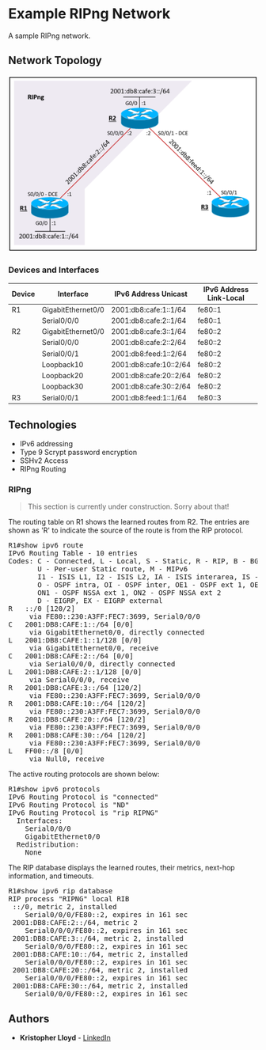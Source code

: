 # Example RIPng Network

A sample RIPng network.

## Network Topology

[![RIPng Topology](topology.png)]()


### Devices and Interfaces

| Device | Interface | IPv6 Address Unicast | IPv6 Address Link-Local |
| ------ | ------ | ------ | ------ |
| R1 | GigabitEthernet0/0 | 2001:db8:cafe:1::1/64 | fe80::1 |
|   | Serial0/0/0 | 2001:db8:cafe:2::1/64 | fe80::1 |
| R2 | GigabitEthernet0/0 | 2001:db8:cafe:3::1/64 | fe80::2 |
|   | Serial0/0/0 | 2001:db8:cafe:2::2/64 | fe80::2 |
|   | Serial0/0/1 | 2001:db8:feed:1::2/64 | fe80::2 |
|   | Loopback10 | 2001:db8:cafe:10::2/64 | fe80::2 |
|   | Loopback20 | 2001:db8:cafe:20::2/64 | fe80::2 |
|   | Loopback30 | 2001:db8:cafe:30::2/64 | fe80::2 |
| R3 | Serial0/0/1 | 2001:db8:feed:1::1/64 | fe80::3 |

## Technologies

* IPv6 addressing
* Type 9 Scrypt password encryption
* SSHv2 Access
* RIPng Routing


### RIPng

> This section is currently under construction. Sorry about that!

The routing table on R1 shows the learned routes from R2. The entries are shown as 'R' to indicate the source of the route is from the RIP protocol.
<pre>
R1#show ipv6 route
IPv6 Routing Table - 10 entries
Codes: C - Connected, L - Local, S - Static, R - RIP, B - BGP
       U - Per-user Static route, M - MIPv6
       I1 - ISIS L1, I2 - ISIS L2, IA - ISIS interarea, IS - ISIS summary
       O - OSPF intra, OI - OSPF inter, OE1 - OSPF ext 1, OE2 - OSPF ext 2
       ON1 - OSPF NSSA ext 1, ON2 - OSPF NSSA ext 2
       D - EIGRP, EX - EIGRP external
R   ::/0 [120/2]
     via FE80::230:A3FF:FEC7:3699, Serial0/0/0
C   2001:DB8:CAFE:1::/64 [0/0]
     via GigabitEthernet0/0, directly connected
L   2001:DB8:CAFE:1::1/128 [0/0]
     via GigabitEthernet0/0, receive
C   2001:DB8:CAFE:2::/64 [0/0]
     via Serial0/0/0, directly connected
L   2001:DB8:CAFE:2::1/128 [0/0]
     via Serial0/0/0, receive
R   2001:DB8:CAFE:3::/64 [120/2]
     via FE80::230:A3FF:FEC7:3699, Serial0/0/0
R   2001:DB8:CAFE:10::/64 [120/2]
     via FE80::230:A3FF:FEC7:3699, Serial0/0/0
R   2001:DB8:CAFE:20::/64 [120/2]
     via FE80::230:A3FF:FEC7:3699, Serial0/0/0
R   2001:DB8:CAFE:30::/64 [120/2]
     via FE80::230:A3FF:FEC7:3699, Serial0/0/0
L   FF00::/8 [0/0]
     via Null0, receive
</pre>

The active routing protocols are shown below:

<pre>
R1#show ipv6 protocols
IPv6 Routing Protocol is "connected"
IPv6 Routing Protocol is "ND"
IPv6 Routing Protocol is "rip RIPNG"
  Interfaces:
    Serial0/0/0
    GigabitEthernet0/0
  Redistribution:
    None
</pre>

The RIP database displays the learned routes, their metrics, next-hop information, and timeouts.

<pre>
R1#show ipv6 rip database
RIP process "RIPNG" local RIB 
 ::/0, metric 2, installed
    Serial0/0/0/FE80::2, expires in 161 sec
 2001:DB8:CAFE:2::/64, metric 2
    Serial0/0/0/FE80::2, expires in 161 sec
 2001:DB8:CAFE:3::/64, metric 2, installed
    Serial0/0/0/FE80::2, expires in 161 sec
 2001:DB8:CAFE:10::/64, metric 2, installed
    Serial0/0/0/FE80::2, expires in 161 sec
 2001:DB8:CAFE:20::/64, metric 2, installed
    Serial0/0/0/FE80::2, expires in 161 sec
 2001:DB8:CAFE:30::/64, metric 2, installed
    Serial0/0/0/FE80::2, expires in 161 sec
</pre>

## Authors

* **Kristopher Lloyd** - [LinkedIn](https://www.linkedin.com/in/kris-lloyd)

